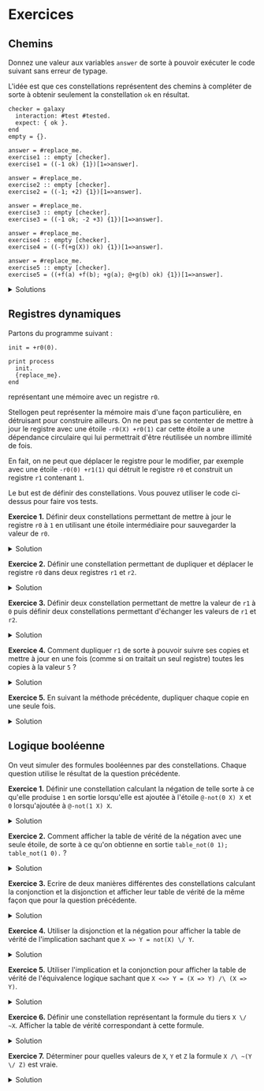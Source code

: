 # Exercices

## Chemins

Donnez une valeur aux variables `answer` de sorte à pouvoir exécuter
le code suivant sans erreur de typage.

L'idée est que ces constellations représentent des chemins à compléter de sorte
à obtenir seulement la constellation `ok` en résultat.

```
checker = galaxy
  interaction: #test #tested.
  expect: { ok }.
end
empty = {}.

answer = #replace_me.
exercise1 :: empty [checker].
exercise1 = ((-1 ok) {1})[1=>answer].

answer = #replace_me.
exercise2 :: empty [checker].
exercise2 = ((-1; +2) {1})[1=>answer].

answer = #replace_me.
exercise3 :: empty [checker].
exercise3 = ((-1 ok; -2 +3) {1})[1=>answer].

answer = #replace_me.
exercise4 :: empty [checker].
exercise4 = ((-f(+g(X)) ok) {1})[1=>answer].

answer = #replace_me.
exercise5 :: empty [checker].
exercise5 = ((+f(a) +f(b); +g(a); @+g(b) ok) {1})[1=>answer].
```

<details>
  <summary>Solutions</summary>
<pre>
<code>

checker = galaxy
  interaction: #test #tested.
expect: { ok }.
end
empty = {}.

answer = +1.
exercise1 :: empty [checker]
exercise1 = ((-1 ok) {1})[1=>answer].

answer = +1 -2 ok.
exercise2 :: empty [checker]
exercise2 = ((-1; +2) {1})[1=>answer].

answer = +1 +2; -3.
exercise3 :: empty [checker]
exercise3 = ((-1 ok; -2 +3) {1})[1=>answer].

answer = +f(-g(X)).
exercise4 :: empty [checker]
exercise4 = ((-f(+g(X)) ok) {1})[1=>answer].

answer = -f(a); -f(b) -g(a) -g(b).
exercise5 :: empty [checker]
exercise5 = ((+f(a) +f(b); +g(a); @+g(b) ok) {1})[1 => answer].

</code>
</pre>
</details>

## Registres dynamiques

Partons du programme suivant :

```
init = +r0(0).

print process
  init.
  {replace_me}.
end
```

représentant une mémoire avec un registre `r0`.

Stellogen peut représenter la mémoire mais d'une façon particulière, en
détruisant pour construire ailleurs.
On ne peut pas se contenter de mettre à jour le registre avec une étoile
`-r0(X) +r0(1)` car cette étoile a une dépendance circulaire qui lui
permettrait d'être réutilisée un nombre illimité de fois.

En fait, on ne peut que déplacer le registre pour le modifier, par exemple avec
une étoile `-r0(0) +r1(1)` qui détruit le registre `r0` et construit un
registre `r1` contenant `1`.

Le but est de définir des constellations. Vous pouvez utiliser le code ci-dessus
pour faire vos tests.

**Exercice 1.** Définir deux constellations permettant de mettre à jour le
registre `r0` à `1` en utilisant une étoile intermédiaire pour sauvegarder la
valeur de `r0`.

<details>
  <summary>Solution</summary>
<pre>
<code>-r0(X) +tmp0(X).
-tmp0(X) +r0(1).
</code>
</pre>
</details>

**Exercice 2.** Définir une constellation permettant de dupliquer et déplacer
le registre `r0` dans deux registres `r1` et `r2`.

<details>
  <summary>Solution</summary>
<pre>
<code>-r0(X) +r1(X);
-r0(X) +r2(X).
</code>
</pre>
</details>

**Exercice 3.** Définir deux constellation permettant de mettre la valeur de
`r1` à `0` puis définir deux constellations permettant d'échanger les valeurs
de `r1` et `r2`.

<details>
  <summary>Solution</summary>
<pre>
<code>-r1(X) +tmp0(X).
-tmp0(X) +r1(0).
-r1(X) +s1(X); -r2(X) +s2(X).
-s1(X) +r2(X); -s2(X) +r1(X).
</code>
</pre>
</details>

**Exercice 4.** Comment dupliquer `r1` de sorte à pouvoir suivre ses copies et
mettre à jour en une fois (comme si on traitait un seul registre) toutes les
copies à la valeur `5` ?

<details>
  <summary>Solution</summary>
<pre>
<code>-r1(X) +r1(l X);
-r1(X) +r1(r X).
-r1(A X) +tmp0(A X).
-tmp0(A X) +r1(A 5).
</code>
</pre>
</details>

**Exercice 5.** En suivant la méthode précédente, dupliquer chaque copie en une
seule fois.

<details>
  <summary>Solution</summary>
<pre>
<code>-r1(A X) +r1(l A X);
-r1(A X) +r1(r A X).
</code>
</pre>
</details>

## Logique booléenne

On veut simuler des formules booléennes  par des constellations. Chaque
question utilise le résultat de la question précédente.

**Exercice 1.** Définir une constellation calculant la négation de telle sorte
à ce qu'elle produise `1` en sortie lorsqu'elle est ajoutée à l'étoile
`@-not(0 X) X` et `0` lorsqu'ajoutée à `@-not(1 X) X`.

<details>
  <summary>Solution</summary>
<pre>
<code>not = +not(0 1); +not(1 0).
</code>
</pre>
</details>

**Exercice 2.** Comment afficher la table de vérité de la négation avec une
seule étoile, de sorte à ce qu'on obtienne en sortie
`table_not(0 1); table_not(1 0).` ?

<details>
  <summary>Solution</summary>
<pre>
<code>print @-not(X Y) table_not(X Y).
</code>
</pre>
</details>

**Exercice 3.** Ecrire de deux manières différentes des constellations calculant
la conjonction et la disjonction et afficher leur table de vérité de la même
façon que pour la question précédente.

<details>
  <summary>Solution</summary>
<pre>
<code>

and = +and(0 0 0); +and(0 1 0); +and(1 0 0); +and(1 1 1).
or  = +or(0 0 0); +or(0 1 1); +or(1 0 1); +or(1 1 1).

and2 = +and2(0 X 0); +and2(1 X X).
or2  = +or2(0 X X); +or2(1 X 1).

print @-and(X Y R) table_and(X Y R).
print @-or(X Y R) table_or(X Y R).
print @-and2(X Y R) table_and2(X Y R).
print @-or2(X Y R) table_or2(X Y R).

</code>
</pre>
</details>

**Exercice 4.** Utiliser la disjonction et la négation pour afficher la table
de vérité de l'implication sachant que `X => Y = not(X) \/ Y`.

<details>
  <summary>Solution</summary>
<pre>
<code>

impl  = -not(X Y) -or(Y Z R) +impl(X Z R).
impl2 = -not(X Y) -or2(Y Z R) +impl2(X Z R).

print @-impl(X Y R) table_impl(X Y R).
print @-impl2(X Y R) table_impl2(X Y R).

</code>
</pre>
</details>

**Exercice 5.** Utiliser l'implication et la conjonction pour afficher la table
de vérité de l'équivalence logique sachant que `X <=> Y = (X => Y) /\ (X => Y)`.

<details>
  <summary>Solution</summary>
<pre>
<code>

eqq  = -impl(X Y R1) -impl(Y X R2) -and(R1 R2 R) +eqq(X Y R).
eqq2 = -impl2(X Y R1) -impl2(Y X R2) -and2(R1 R2 R) +eqq2(X Y R).

table_eqq  = @-eqq(X Y R) table_eqq(X Y R).
table_eqq2 = @-eqq2(X Y R) table_eqq2(X Y R).

</code>
</pre>
</details>

**Exercice 6.** Définir une constellation représentant la formule du tiers
`X \/ ~X`. Afficher la table de vérité correspondant à cette formule.

<details>
  <summary>Solution</summary>
<pre>
<code>

ex = -not(X R1) -or(R1 X R2) +ex(X R2).
print -ex(X R) table_ex(X R).

</code>
</pre>
</details>

**Exercice 7.** Déterminer pour quelles valeurs de `X`, `Y` et `Z` la formule
`X /\ ~(Y \/ Z)` est vraie.

<details>
  <summary>Solution</summary>
<pre>
<code>print -or(Y Z R1) -not(R1 R2) -and(X R2 1) x(X) y(Y) z(Z).
</code>
</pre>
</details>
